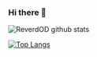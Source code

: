 ### Hi there 👋

![ReverdOD github stats](https://github-readme-stats.vercel.app/api?username=ReverbOD&count_private=true&theme=vue&show_icons=true&count_private=true)

[![Top Langs](https://github-readme-stats.vercel.app/api/top-langs/?username=ReverbOD&layout=compact&theme=vue)](https://github.com/ReverbOD/github-readme-stats)
<!--
**ReverbOD/ReverbOD** is a ✨ _special_ ✨ repository because its `README.md` (this file) appears on your GitHub profile.

Here are some ideas to get you started:

- 🔭 I’m currently working on ...
- 🌱 I’m currently learning ...
- 👯 I’m looking to collaborate on ...
- 🤔 I’m looking for help with ...
- 💬 Ask me about ...
- 📫 How to reach me: ...
- 😄 Pronouns: ...
- ⚡ Fun fact: ...
-->
